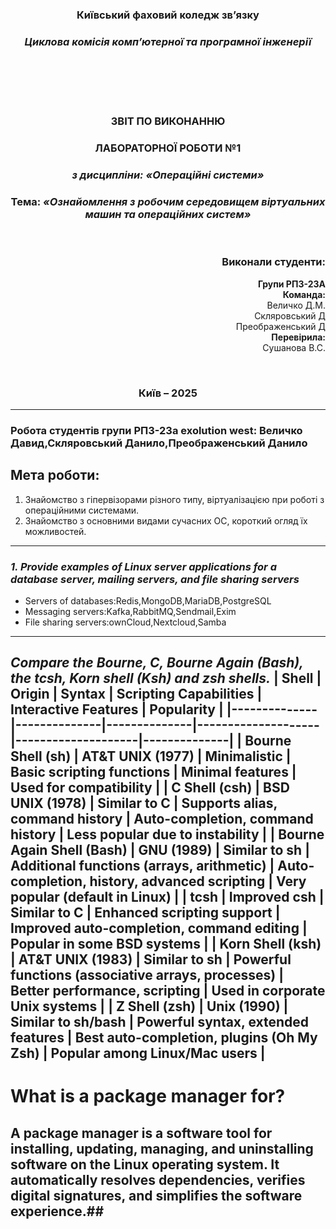 <div
 align="center">
</div>
<div align="center">
  
### **Київський фаховий коледж зв’язку**  
### *Циклова комісія комп’ютерної та програмної інженерії*  

<br/><br/><br/><br/>


### **ЗВІТ ПО ВИКОНАННЮ** 
### **ЛАБОРАТОРНОЇ РОБОТИ №1**  
### *з дисципліни: «Операційні системи»*  

  
### **Тема:** *«Ознайомлення з робочим середовищем віртуальних машин та операційних систем»*  

<br/>

</div>

<div align="right">

### **Виконали студенти:**  
**Групи РПЗ-23А**  
**Команда:**<br> Величко Д.М.<br>Скляровський Д<br>Преображенський Д<br>
**Перевірила:**<br> Сушанова В.С.  

</div>

<div align="center">

<br/>

### **Київ – 2025**  

</div>


---

### Робота студентів групи РПЗ-23а exolution west: Величко Давид,Скляровський Данило,Преображенський Данило


## Мета роботи:  
1. Знайомство з гіпервізорами різного типу, віртуалізацією при роботі з операційними системами.
2. Знайомство з основними видами сучасних ОС, короткий огляд їх можливостей.


---
### ***1. Provide examples of Linux server applications for a database server, mailing servers, and file sharing servers***

- Servers of databases:Redis,MongoDB,MariaDB,PostgreSQL
- Messaging servers:Kafka,RabbitMQ,Sendmail,Exim
- File sharing servers:ownCloud,Nextcloud,Samba

---
 ***Compare the Bourne, C, Bourne Again (Bash), the tcsh, Korn shell (Ksh) and zsh shells.*** 
| **Shell**  | **Origin** | **Syntax** | **Scripting Capabilities** | **Interactive Features** | **Popularity** |
|--------------|--------------|--------------|--------------------|--------------------|--------------|
| **Bourne Shell (sh)** | AT&T UNIX (1977) | Minimalistic | Basic scripting functions | Minimal features | Used for compatibility |
| **C Shell (csh)** | BSD UNIX (1978) | Similar to C | Supports alias, command history | Auto-completion, command history | Less popular due to instability |
| **Bourne Again Shell (Bash)** | GNU (1989) | Similar to sh | Additional functions (arrays, arithmetic) | Auto-completion, history, advanced scripting | Very popular (default in Linux) |
| **tcsh** | Improved csh | Similar to C | Enhanced scripting support | Improved auto-completion, command editing | Popular in some BSD systems |
| **Korn Shell (ksh)** | AT&T UNIX (1983) | Similar to sh | Powerful functions (associative arrays, processes) | Better performance, scripting | Used in corporate Unix systems |
| **Z Shell (zsh)** | Unix (1990) | Similar to sh/bash | Powerful syntax, extended features | Best auto-completion, plugins (Oh My Zsh) | Popular among Linux/Mac users |
---
# What is a package manager for? #
## A package manager is a software tool for installing, updating, managing, and uninstalling software on the Linux operating system. It automatically resolves dependencies, verifies digital signatures, and simplifies the software experience.##

